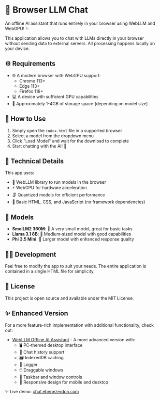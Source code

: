 # 🤖 Browser LLM Chat

An offline AI assistant that runs entirely in your browser using WebLLM and WebGPU! ✨

This application allows you to chat with LLMs directly in your browser without sending data to external servers. All processing happens locally on your device.

## ⚙️ Requirements

- 🌐 A modern browser with WebGPU support:
  - Chrome 113+
  - Edge 113+
  - Firefox 118+
- 💻 A device with sufficient GPU capabilities
- 💾 Approximately 1-4GB of storage space (depending on model size)

## 🚀 How to Use

1. Simply open the `index.html` file in a supported browser
2. Select a model from the dropdown menu
3. Click "Load Model" and wait for the download to complete
4. Start chatting with the AI! 💬

## 🔧 Technical Details

This app uses:

- 🧠 WebLLM library to run models in the browser
- ⚡ WebGPU for hardware acceleration
- 🗜️ Quantized models for efficient performance
- 📝 Basic HTML, CSS, and JavaScript (no framework dependencies)

## 🤖 Models

- **SmolLM2 360M**: 🐥 A very small model, great for basic tasks
- **Llama 3.1 8B**: 🦙 Medium-sized model with good capabilities
- **Phi 3.5 Mini**: 🦊 Larger model with enhanced response quality

## 👨‍💻 Development

Feel free to modify the app to suit your needs. The entire application is contained in a single HTML file for simplicity.

## 📜 License

This project is open source and available under the MIT License.

## ✨ Enhanced Version

For a more feature-rich implementation with additional functionality, check out:

- [WebLLM Offline AI Assistant](https://github.com/ebenezerdon/webllm-offline-ai) - A more advanced version with:
  - 🖥️ PC-themed desktop interface
  - 💬 Chat history support
  - 🗃️ IndexedDB caching
  - 📝 Logger
  - 🖱️ Draggable windows
  - 🔽 Taskbar and window controls
  - 📱 Responsive design for mobile and desktop

✨ Live demo: [chat.ebenezerdon.com](https://chat.ebenezerdon.com)
